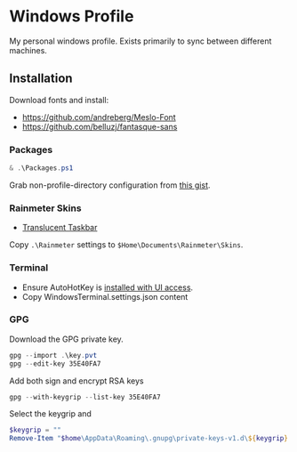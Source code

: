 # Windows Profile

My personal windows profile. Exists primarily to sync between different machines.

## Installation

Download fonts and install:

- <https://github.com/andreberg/Meslo-Font>
- <https://github.com/belluzj/fantasque-sans>

### Packages

```powershell
& .\Packages.ps1
```

Grab non-profile-directory configuration from [this gist](https://gist.github.com/jeremytwfortune/fe850de4eb384b2c78812bf2c0b97e64).

### Rainmeter Skins

- [Translucent Taskbar](https://www.deviantart.com/arkenthera/art/TranslucentTaskbar-1-2-656402039)

Copy `.\Rainmeter` settings to `$Home\Documents\Rainmeter\Skins`.

### Terminal

- Ensure AutoHotKey is [installed with UI access](https://documentation.help/AutoHotKey-Functions/FAQ.htm#uac).
- Copy WindowsTerminal.settings.json content

### GPG

Download the GPG private key.

```powershell
gpg --import .\key.pvt
gpg --edit-key 35E40FA7
```

Add both sign and encrypt RSA keys

```powershell
gpg --with-keygrip --list-key 35E40FA7
```

Select the keygrip and

```powershell
$keygrip = ""
Remove-Item "$home\AppData\Roaming\.gnupg\private-keys-v1.d\${keygrip}.key"
```

